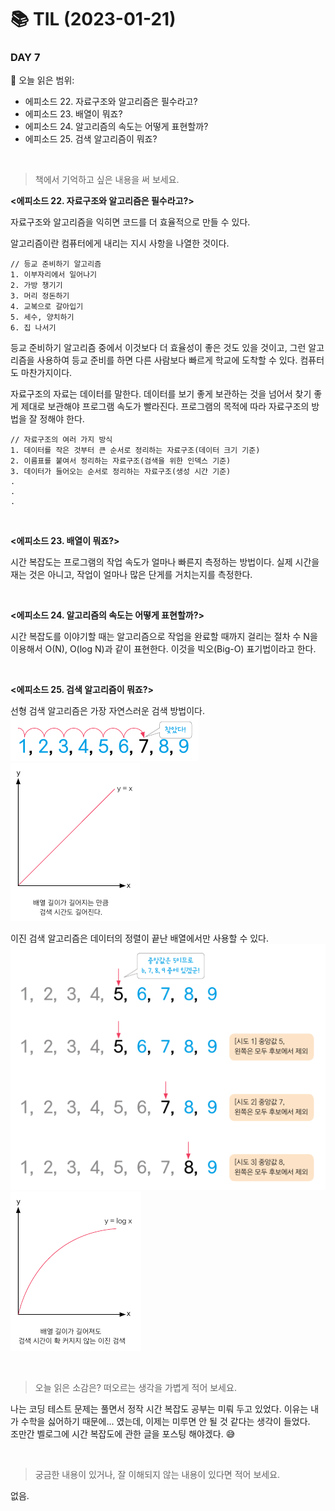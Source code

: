 # :books: TIL (2023-01-21)

### DAY 7
🔖 오늘 읽은 범위:
- 에피소드 22. 자료구조와 알고리즘은 필수라고?
- 에피소드 23. 배열이 뭐죠?
- 에피소드 24. 알고리즘의 속도는 어떻게 표현할까?
- 에피소드 25. 검색 알고리즘이 뭐죠?

<br>

> 책에서 기억하고 싶은 내용을 써 보세요.

**<에피소드 22. 자료구조와 알고리즘은 필수라고?>**  

자료구조와 알고리즘을 익히면 코드를 더 효율적으로 만들 수 있다.

알고리즘이란 컴퓨터에게 내리는 지시 사항을 나열한 것이다.

```
// 등교 준비하기 알고리즘
1. 이부자리에서 일어나기
2. 가방 챙기기
3. 머리 정돈하기
4. 교복으로 갈아입기
5. 세수, 양치하기
6. 집 나서기
```

등교 준비하기 알고리즘 중에서 이것보다 더 효율성이 좋은 것도 있을 것이고, 그런 알고리즘을 사용하여 등교 준비를 하면 다른 사람보다 빠르게 학교에 도착할 수 있다.
컴퓨터도 마찬가지이다.

자료구조의 자료는 데이터를 말한다. 데이터를 보기 좋게 보관하는 것을 넘어서 찾기 좋게 제대로 보관해야 프로그램 속도가 빨라진다. 프로그램의 목적에 따라 자료구조의 방법을 잘 정해야 한다.

```
// 자료구조의 여러 가지 방식
1. 데이터를 작은 것부터 큰 순서로 정리하는 자료구조(데이터 크기 기준)
2. 이름표를 붙여서 정리하는 자료구조(검색을 위한 인덱스 기준)
3. 데이터가 들어오는 순서로 정리하는 자료구조(생성 시간 기준)
.
.
.
```

<br>

**<에피소드 23. 배열이 뭐죠?>**  

시간 복잡도는 프로그램의 작업 속도가 얼마나 빠른지 측정하는 방법이다. 실제 시간을 재는 것은 아니고, 작업이 얼마나 많은 단게를 거치는지를 측정한다.

<br>

**<에피소드 24. 알고리즘의 속도는 어떻게 표현할까?>**

시간 복잡도를 이야기할 때는 알고리즘으로 작업을 완료할 때까지 걸리는 절차 수 N을 이용해서 O(N), O(log N)과 같이 표현한다. 이것을 빅오(Big-O) 표기법이라고 한다.

<br>

**<에피소드 25. 검색 알고리즘이 뭐죠?>**

선형 검색 알고리즘은 가장 자연스러운 검색 방법이다.  
![](25-LinearSearch1.PNG) <br>
![](25-LinearSearch2.PNG)

이진 검색 알고리즘은 데이터의 정렬이 끝난 배열에서만 사용할 수 있다.  
![](25-BinarySearch1.PNG) <br>
![](25-BinarySearch2.PNG)

<br>

> 오늘 읽은 소감은? 떠오르는 생각을 가볍게 적어 보세요.

나는 코딩 테스트 문제는 풀면서 정작 시간 복잡도 공부는 미뤄 두고 있었다. 이유는 내가 수학을 싫어하기 때문에... 였는데, 이제는 미루면 안 될 것 같다는 생각이 들었다.  
조만간 벨로그에 시간 복잡도에 관한 글을 포스팅 해야겠다. 😅

<br>

> 궁금한 내용이 있거나, 잘 이해되지 않는 내용이 있다면 적어 보세요.

없음.
